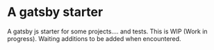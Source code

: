 # A gatsby starter

A gatsby js starter for some projects.... and tests. This is WIP (Work in progress). Waiting additions to be added when encountered.